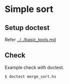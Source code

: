 # Simple sort

## Setup doctest

Refer [../../basic_tools.md](../../basic_tools.md#doctest-with-quickcheck)


## Check

Example check with doctest.

```
$ doctest merge_sort.hs
```
